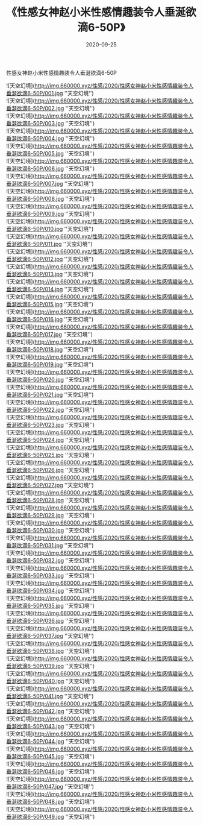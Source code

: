 ﻿---
layout: post
title:  《性感女神赵小米性感情趣装令人垂涎欲滴6-50P》
date:   2020-09-25
img: http://img.660000.xyz/性感/2020/性感女神赵小米性感情趣装令人垂涎欲滴6-50P/000.jpg
categories: [美女, 性感, 泳衣]
---

性感女神赵小米性感情趣装令人垂涎欲滴6-50P



![天空幻境](http://img.660000.xyz/性感/2020/性感女神赵小米性感情趣装令人垂涎欲滴6-50P/001.jpg ''天空幻境'') <br>
![天空幻境](http://img.660000.xyz/性感/2020/性感女神赵小米性感情趣装令人垂涎欲滴6-50P/002.jpg ''天空幻境'') <br>
![天空幻境](http://img.660000.xyz/性感/2020/性感女神赵小米性感情趣装令人垂涎欲滴6-50P/003.jpg ''天空幻境'') <br>
![天空幻境](http://img.660000.xyz/性感/2020/性感女神赵小米性感情趣装令人垂涎欲滴6-50P/004.jpg ''天空幻境'') <br>
![天空幻境](http://img.660000.xyz/性感/2020/性感女神赵小米性感情趣装令人垂涎欲滴6-50P/005.jpg ''天空幻境'') <br>
![天空幻境](http://img.660000.xyz/性感/2020/性感女神赵小米性感情趣装令人垂涎欲滴6-50P/006.jpg ''天空幻境'') <br>
![天空幻境](http://img.660000.xyz/性感/2020/性感女神赵小米性感情趣装令人垂涎欲滴6-50P/007.jpg ''天空幻境'') <br>
![天空幻境](http://img.660000.xyz/性感/2020/性感女神赵小米性感情趣装令人垂涎欲滴6-50P/008.jpg ''天空幻境'') <br>
![天空幻境](http://img.660000.xyz/性感/2020/性感女神赵小米性感情趣装令人垂涎欲滴6-50P/009.jpg ''天空幻境'') <br>
![天空幻境](http://img.660000.xyz/性感/2020/性感女神赵小米性感情趣装令人垂涎欲滴6-50P/010.jpg ''天空幻境'') <br>
![天空幻境](http://img.660000.xyz/性感/2020/性感女神赵小米性感情趣装令人垂涎欲滴6-50P/011.jpg ''天空幻境'') <br>
![天空幻境](http://img.660000.xyz/性感/2020/性感女神赵小米性感情趣装令人垂涎欲滴6-50P/012.jpg ''天空幻境'') <br>
![天空幻境](http://img.660000.xyz/性感/2020/性感女神赵小米性感情趣装令人垂涎欲滴6-50P/013.jpg ''天空幻境'') <br>
![天空幻境](http://img.660000.xyz/性感/2020/性感女神赵小米性感情趣装令人垂涎欲滴6-50P/014.jpg ''天空幻境'') <br>
![天空幻境](http://img.660000.xyz/性感/2020/性感女神赵小米性感情趣装令人垂涎欲滴6-50P/015.jpg ''天空幻境'') <br>
![天空幻境](http://img.660000.xyz/性感/2020/性感女神赵小米性感情趣装令人垂涎欲滴6-50P/016.jpg ''天空幻境'') <br>
![天空幻境](http://img.660000.xyz/性感/2020/性感女神赵小米性感情趣装令人垂涎欲滴6-50P/017.jpg ''天空幻境'') <br>
![天空幻境](http://img.660000.xyz/性感/2020/性感女神赵小米性感情趣装令人垂涎欲滴6-50P/018.jpg ''天空幻境'') <br>
![天空幻境](http://img.660000.xyz/性感/2020/性感女神赵小米性感情趣装令人垂涎欲滴6-50P/019.jpg ''天空幻境'') <br>
![天空幻境](http://img.660000.xyz/性感/2020/性感女神赵小米性感情趣装令人垂涎欲滴6-50P/020.jpg ''天空幻境'') <br>
![天空幻境](http://img.660000.xyz/性感/2020/性感女神赵小米性感情趣装令人垂涎欲滴6-50P/021.jpg ''天空幻境'') <br>
![天空幻境](http://img.660000.xyz/性感/2020/性感女神赵小米性感情趣装令人垂涎欲滴6-50P/022.jpg ''天空幻境'') <br>
![天空幻境](http://img.660000.xyz/性感/2020/性感女神赵小米性感情趣装令人垂涎欲滴6-50P/023.jpg ''天空幻境'') <br>
![天空幻境](http://img.660000.xyz/性感/2020/性感女神赵小米性感情趣装令人垂涎欲滴6-50P/024.jpg ''天空幻境'') <br>
![天空幻境](http://img.660000.xyz/性感/2020/性感女神赵小米性感情趣装令人垂涎欲滴6-50P/025.jpg ''天空幻境'') <br>
![天空幻境](http://img.660000.xyz/性感/2020/性感女神赵小米性感情趣装令人垂涎欲滴6-50P/026.jpg ''天空幻境'') <br>
![天空幻境](http://img.660000.xyz/性感/2020/性感女神赵小米性感情趣装令人垂涎欲滴6-50P/027.jpg ''天空幻境'') <br>
![天空幻境](http://img.660000.xyz/性感/2020/性感女神赵小米性感情趣装令人垂涎欲滴6-50P/028.jpg ''天空幻境'') <br>
![天空幻境](http://img.660000.xyz/性感/2020/性感女神赵小米性感情趣装令人垂涎欲滴6-50P/029.jpg ''天空幻境'') <br>
![天空幻境](http://img.660000.xyz/性感/2020/性感女神赵小米性感情趣装令人垂涎欲滴6-50P/030.jpg ''天空幻境'') <br>
![天空幻境](http://img.660000.xyz/性感/2020/性感女神赵小米性感情趣装令人垂涎欲滴6-50P/031.jpg ''天空幻境'') <br>
![天空幻境](http://img.660000.xyz/性感/2020/性感女神赵小米性感情趣装令人垂涎欲滴6-50P/032.jpg ''天空幻境'') <br>
![天空幻境](http://img.660000.xyz/性感/2020/性感女神赵小米性感情趣装令人垂涎欲滴6-50P/033.jpg ''天空幻境'') <br>
![天空幻境](http://img.660000.xyz/性感/2020/性感女神赵小米性感情趣装令人垂涎欲滴6-50P/034.jpg ''天空幻境'') <br>
![天空幻境](http://img.660000.xyz/性感/2020/性感女神赵小米性感情趣装令人垂涎欲滴6-50P/035.jpg ''天空幻境'') <br>
![天空幻境](http://img.660000.xyz/性感/2020/性感女神赵小米性感情趣装令人垂涎欲滴6-50P/036.jpg ''天空幻境'') <br>
![天空幻境](http://img.660000.xyz/性感/2020/性感女神赵小米性感情趣装令人垂涎欲滴6-50P/037.jpg ''天空幻境'') <br>
![天空幻境](http://img.660000.xyz/性感/2020/性感女神赵小米性感情趣装令人垂涎欲滴6-50P/038.jpg ''天空幻境'') <br>
![天空幻境](http://img.660000.xyz/性感/2020/性感女神赵小米性感情趣装令人垂涎欲滴6-50P/039.jpg ''天空幻境'') <br>
![天空幻境](http://img.660000.xyz/性感/2020/性感女神赵小米性感情趣装令人垂涎欲滴6-50P/040.jpg ''天空幻境'') <br>
![天空幻境](http://img.660000.xyz/性感/2020/性感女神赵小米性感情趣装令人垂涎欲滴6-50P/041.jpg ''天空幻境'') <br>
![天空幻境](http://img.660000.xyz/性感/2020/性感女神赵小米性感情趣装令人垂涎欲滴6-50P/042.jpg ''天空幻境'') <br>
![天空幻境](http://img.660000.xyz/性感/2020/性感女神赵小米性感情趣装令人垂涎欲滴6-50P/043.jpg ''天空幻境'') <br>
![天空幻境](http://img.660000.xyz/性感/2020/性感女神赵小米性感情趣装令人垂涎欲滴6-50P/044.jpg ''天空幻境'') <br>
![天空幻境](http://img.660000.xyz/性感/2020/性感女神赵小米性感情趣装令人垂涎欲滴6-50P/045.jpg ''天空幻境'') <br>
![天空幻境](http://img.660000.xyz/性感/2020/性感女神赵小米性感情趣装令人垂涎欲滴6-50P/046.jpg ''天空幻境'') <br>
![天空幻境](http://img.660000.xyz/性感/2020/性感女神赵小米性感情趣装令人垂涎欲滴6-50P/047.jpg ''天空幻境'') <br>
![天空幻境](http://img.660000.xyz/性感/2020/性感女神赵小米性感情趣装令人垂涎欲滴6-50P/048.jpg ''天空幻境'') <br>
![天空幻境](http://img.660000.xyz/性感/2020/性感女神赵小米性感情趣装令人垂涎欲滴6-50P/049.jpg ''天空幻境'') <br>